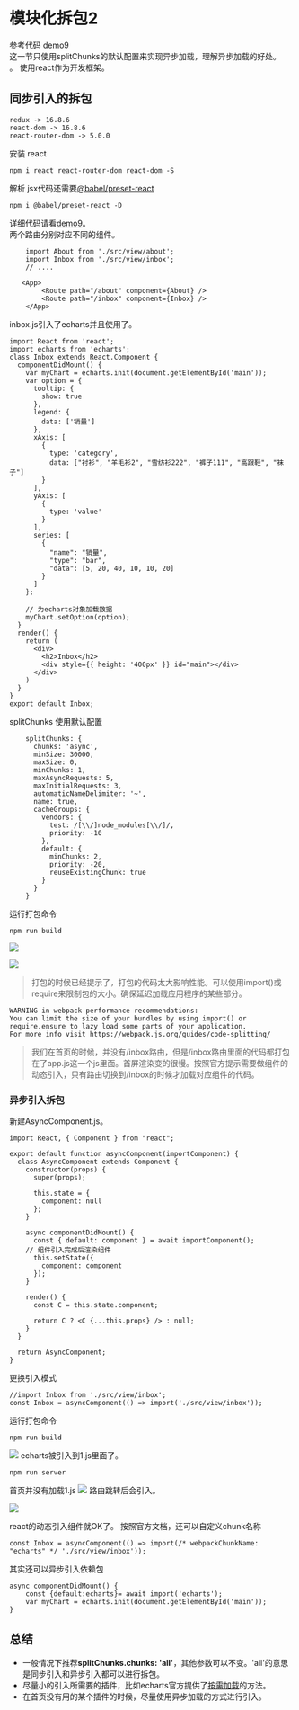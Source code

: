 # 模块化拆包2
参考代码 [demo9](https://github.com/yunyi1895/webpack4/tree/master/demo9)<br>
这一节只使用splitChunks的默认配置来实现异步加载，理解异步加载的好处。<br>。
使用react作为开发框架。
## 同步引入的拆包
```
redux -> 16.8.6
react-dom -> 16.8.6
react-router-dom -> 5.0.0
```
安装 react 
```
npm i react react-router-dom react-dom -S
```
解析 jsx代码还需要[@babel/preset-react](https://babeljs.io/docs/en/babel-preset-react#docsNav)
```
npm i @babel/preset-react -D
```
详细代码请看[demo9](https://github.com/yunyi1895/webpack4/tree/master/demo9)。<br>
两个路由分别对应不同的组件。
```
    import About from './src/view/about';
    import Inbox from './src/view/inbox';
    // ....
    
   <App>
        <Route path="/about" component={About} />
        <Route path="/inbox" component={Inbox} />
    </App>
```

inbox.js引入了echarts并且使用了。
```
import React from 'react';
import echarts from 'echarts';
class Inbox extends React.Component {
  componentDidMount() {
    var myChart = echarts.init(document.getElementById('main'));
    var option = {
      tooltip: {
        show: true
      },
      legend: {
        data: ['销量']
      },
      xAxis: [
        {
          type: 'category',
          data: ["衬衫", "羊毛衫2", "雪纺衫222", "裤子111", "高跟鞋", "袜子"]
        }
      ],
      yAxis: [
        {
          type: 'value'
        }
      ],
      series: [
        {
          "name": "销量",
          "type": "bar",
          "data": [5, 20, 40, 10, 10, 20]
        }
      ]
    };

    // 为echarts对象加载数据 
    myChart.setOption(option);
  }
  render() {
    return (
      <div>
        <h2>Inbox</h2>
        <div style={{ height: '400px' }} id="main"></div>
      </div>
    )
  }
}
export default Inbox;
```
splitChunks 使用默认配置
```
    splitChunks: {
      chunks: 'async',
      minSize: 30000,
      maxSize: 0,
      minChunks: 1,
      maxAsyncRequests: 5,
      maxInitialRequests: 3,
      automaticNameDelimiter: '~',
      name: true,
      cacheGroups: {
        vendors: {
          test: /[\\/]node_modules[\\/]/,
          priority: -10
        },
        default: {
          minChunks: 2,
          priority: -20,
          reuseExistingChunk: true
        }
      }
    }
```

运行打包命令
```
npm run build
```

![](https://user-gold-cdn.xitu.io/2019/5/14/16ab52fa56bef735?w=1888&h=494&f=png&s=570869)

![](https://user-gold-cdn.xitu.io/2019/5/14/16ab5300e9177792?w=2850&h=1360&f=png&s=1386227)

> 打包的时候已经提示了，打包的代码太大影响性能。可以使用import()或require来限制包的大小。确保延迟加载应用程序的某些部分。
```
WARNING in webpack performance recommendations: 
You can limit the size of your bundles by using import() or require.ensure to lazy load some parts of your application.
For more info visit https://webpack.js.org/guides/code-splitting/
```
>我们在首页的时候，并没有/inbox路由，但是/inbox路由里面的代码都打包在了app.js这一个js里面。首屏渲染变的很慢。按照官方提示需要做组件的动态引入，只有路由切换到/inbox的时候才加载对应组件的代码。

### 异步引入拆包
新建AsyncComponent.js。
```
import React, { Component } from "react";

export default function asyncComponent(importComponent) {
  class AsyncComponent extends Component {
    constructor(props) {
      super(props);

      this.state = {
        component: null
      };
    }

    async componentDidMount() {
      const { default: component } = await importComponent();
    // 组件引入完成后渲染组件
      this.setState({
        component: component
      });
    }

    render() {
      const C = this.state.component;

      return C ? <C {...this.props} /> : null;
    }
  }

  return AsyncComponent;
}
```
更换引入模式
```
//import Inbox from './src/view/inbox';
const Inbox = asyncComponent(() => import('./src/view/inbox'));
```
运行打包命令
```
npm run build
```
![](https://user-gold-cdn.xitu.io/2019/5/14/16ab5728ca1fcfe8?w=2868&h=1274&f=png&s=1788166)
echarts被引入到1.js里面了。
```
npm run server
```
首页并没有加载1.js
![](https://user-gold-cdn.xitu.io/2019/5/14/16ab5745ff48f0f8?w=710&h=642&f=png&s=112573)
路由跳转后会引入。

![](https://user-gold-cdn.xitu.io/2019/5/14/16ab574e5c99d711?w=796&h=964&f=png&s=172346)

react的动态引入组件就OK了。
按照官方文档，还可以自定义chunk名称

```
const Inbox = asyncComponent(() => import(/* webpackChunkName: "echarts" */ './src/view/inbox'));
```
其实还可以异步引入依赖包
```
async componentDidMount() {
    const {default:echarts}= await import('echarts');
    var myChart = echarts.init(document.getElementById('main'));
}
```
## 总结
* 一般情况下推荐**splitChunks.chunks: 'all'**，其他参数可以不变。'all'的意思是同步引入和异步引入都可以进行拆包。
* 尽量小的引入所需要的插件，比如echarts官方提供了[按需加载](https://echarts.baidu.com/tutorial.html#%E5%9C%A8%20webpack%20%E4%B8%AD%E4%BD%BF%E7%94%A8%20ECharts)的方法。
* 在首页没有用的某个插件的时候，尽量使用异步加载的方式进行引入。
